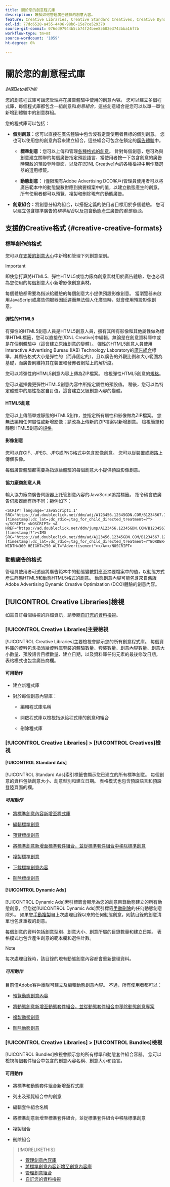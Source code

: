 ```yaml
---
title: 關於您的創意程式庫
description: 瞭解如何管理廣告體驗的創意內容。
feature: Creative Libraries, Creative Standard Creatives, Creative Dynamic Creatives
exl-id: 77dc6528-a455-4406-98b6-15e7ce529370
source-git-commit: 076dd97944b5cb74f24bee85602e3743bba16f7b
workflow-type: tm+mt
source-wordcount: '1059'
ht-degree: 0%

---
```


# 關於您的創意程式庫

*封閉Beta版功能*

您的創意程式庫可讓您管理將在廣告體驗中使用的創意內容。 您可以建立多個程式庫，每個程式庫都包含一組創意和&#x200B;*創意組合*，這些創意組合是您可以以單一單位新增到體驗中的創意群組。

您的程式庫可以包括：

* **個別創意：**&#x200B;您可以直接在廣告體驗中包含沒有定義使用者目標的個別創意。 您也可以使用您的創意內容來建立組合，這些組合可包含在鎖定的[廣告體驗](/help/creative/experiences/experience-about.md)中。

   * **標準創意：**&#x200B;您可以上傳和管理[各種格式的創意](#creative-creative-formats)。 針對每個創意，您可為與創意建立關聯的每個廣告指定預設語言、當使用者按一下包含創意的廣告時開啟的預設登陸頁面，以及在[!DNL Creative]內的各種檢視中用作篩選器的選用標籤。

   * **動態創意：** (僅限現有Adobe Advertising DCO客戶)管理員使用者可以將廣告範本中的動態變數對應到摘要檔案中的值，以建立動態產生的創意。 所有使用者都可以預覽、複製和刪除現有的動態廣告。

* **創意組合：**&#x200B;將創意分組為組合，以搭配定義的使用者目標用於多個體驗。 您可以建立包含標準廣告的&#x200B;*標準組合*&#x200B;以及包含動態產生廣告的&#x200B;*動態組合*。

## 支援的Creative格式 {#creative-creative-formats}

### 標準創作的格式

您可以在[支援的創意大小](creative-sizes.md)中新增和管理下列創意型別。

>[!IMPORTANT]
>
>即使您打算將HTML5、彈性HTML5或協力廠商創意素材用於廣告體驗，您也必須為您使用的每個創意大小新增影像創意素材。
>
>每個體驗都需要為指派給體驗的每個創意大小提供預設影像創意。 當瀏覽器未啟用JavaScript或廣告伺服器因延遲而無法個人化廣告時，就會使用預設影像創意。

#### 彈性的HTML5

有彈性的HTML5創意人員是HTML5創意人員，擁有其所有影像和其他屬性做為標準HTML標籤，您可以直接在[!DNL Creative]中編輯，無論是在創意資料庫中或是在個別體驗中（這會建立原始創意的變體）。 彈性的HTML5創意人員使用Interactive Advertising Bureau (IAB) Technology Laboratory的[廣告組合](https://flexibleads.iabtechlab.com/)標準，其廣告格式大小是彈性的（而非固定的），且以廣告的外觀比例和大小範圍為基礎，而廣告則維持其在裝置和發佈者網站上的解析度。

您可以<!-- either -->將彈性的HTML5創意內容上傳為ZIP檔案<!-- or use one of the [provided templates](flexible-html5-templates.md) as a starting point -->。 檢視彈性HTML5創意的[規格](html5-creative-specification.md)。

<!-- Will flattening the view be possible later?
The card view, by default, includes a card for each base flexible HTML5 creative you've uploaded, with the number of creative variations [Delete old description? : an indicator of how many variations of the creative exist]. You can optionally flatten the card view to include separate cards for each base creative and each derivation. The table view is always flattened.


[Example default card view for a flexible creative with variations]()[]add image]
  
[Example card for a flexible creative with one variation]() [add image]

 -->

您可以選擇變更彈性HTML5創意內容中所指定屬性的預設值。 稍後，您可以為特定體驗中的屬性指定自訂值，這會建立父級創意內容的變體。

#### HTML5創意

您可以上傳簡單或靜態的HTML5創作，並指定所有屬性和影像做為ZIP檔案。 您無法編輯任何屬性或新增影像；請改為上傳新的ZIP檔案以新增創意。 檢視簡單和靜態HTML5創意的[規格](html5-creative-specification.md)。

#### 影像創意

您可以在GIF、JPEG、JPG或PNG格式中包含影像創意。 您可以從裝置或網路上傳<!--LATER:   images from your Adobe Experience Manager accounts or -->個影像。

每個廣告體驗都需要為指派給體驗的每個創意大小提供預設影像創意。

#### 協力廠商創意人員

輸入協力廠商廣告伺服器上託管創意內容的JavaScript追蹤標籤。 指令碼會依廣告伺服器而有所不同；範例如下：

```
<SCRIPT language='JavaScript1.1' SRC="https://ad.doubleclick.net/ddm/adj/A123456.12345GDN.COM/B1234567.123456789;sz=300x250;ord=[timestamp];dc_lat=;dc_rdid=;tag_for_child_directed_treatment=?"></SCRIPT> <NOSCRIPT> <A HREF="https://ad.doubleclick.net/ddm/jump/A123456.12345GDN.COM/B1234567.123456789;sz=300x250;ord=[timestamp]?"><IMG SRC="https://ad.doubleclick.net/ddm/ad/A123456.12345GDN.COM/B1234567.123456789;sz=300x250;ord=[timestamp];dc_lat=;dc_rdid=;tag_for_child_directed_treatment=?"BORDER=0 WIDTH=300 HEIGHT=250 ALT="Advertisement"></A></NOSCRIPT>
```

### 動態廣告的格式

管理員使用者可透過將廣告範本中的動態變數對應至摘要檔案中的值，以動態方式產生靜態HTML5和動態HTML5格式的創意。 動態創意內容可能包含來自舊版Adobe Advertising Dynamic Creative Optimization (DCO)體驗的創意內容。

## [!UICONTROL Creative Libraries]檢視

如需自訂每個檢視的詳細資訊，請參閱[自訂您的資料檢視](/help/creative/introduction/customize-data-views.md)。

### [!UICONTROL Creative Libraries]主要檢視

[!UICONTROL Creative Libraries]主要檢視會顯示您的所有創意程式庫。 每個資料庫的資料包含指派給資料庫套裝的體驗數量、套裝數量、創意內容數量、創意大小數量、預設語言目標數量、建立日期，以及資料庫任何元素的最後修改日期。 表格模式也包含廣告商欄。

#### 可用動作

* 建立新程式庫

* 對於每個創意內容庫：

   * 編輯程式庫名稱

   * 開啟程式庫以檢視指派給程式庫的創意和組合

   * 刪除程式庫

### [!UICONTROL Creative Libraries] > [!UICONTROL Creatives]檢視

#### [!UICONTROL Standard Ads]

[!UICONTROL Standard Ads]索引標籤會顯示您已建立的所有標準創意。 每個創意的資料包括創意大小、創意型別和建立日期。 表格模式也包含預設語言和預設登陸頁面的欄。

##### 可用動作

* [將標準創意內容新增至程式庫](creative-add-standard.md)

* [編輯標準創意](creative-edit-standard.md)

* [預覽標準創意](creative-preview.md)

* [將標準創意新增至標準套件組合，並從標準套件組合中移除標準創意](creative-attach-detach-bundles.md)

* [複製標準創意](creative-duplicate.md)

* [下載標準創意內容](creative-download.md)

* [刪除標準創意](creative-delete.md)

<!-- Add in as separate actions?

add or remove labels, regenerate thumbnails for your creatives. When a creative has child creative variations, you can view the variations within the Card view.

-->

#### [!UICONTROL Dynamic Ads]

[!UICONTROL Dynamic Ads]索引標籤會顯示為您的創意目錄動態建立的所有動態創意，但您從[!UICONTROL Dynamic Ads]索引標籤[手動刪除](creative-delete.md)的任何動態創意除外。 如果您[手動複製](creative-duplicate.md)自上次處理目錄以來的任何動態創意，則該目錄的創意清單也包含重複的創意。

每個創意的資料包括創意型別、創意大小、創意所屬的目錄數量和建立日期。 表格模式也包含產生創意的範本欄和選件計數。

>[!NOTE]
>
>每次處理目錄時，該目錄的現有動態創意內容都會重新整理資料。

##### 可用動作

目前僅Adobe客戶團隊可建立及編輯動態創意內容。 不過，所有使用者都可以：

* [預覽動態創意內容](creative-preview.md)

* [將動態創意新增至動態套件組合，並從動態套件組合中移除動態創意專案](creative-attach-detach-bundles.md)

* [複製動態創意](creative-duplicate.md)

* [刪除動態創意](creative-delete.md)

<!-- Later:  Dynamic creatives are generated automatically when you save a catalog, but can regenerate the catalog using the contents of an updated asset file [using the Run Now option]. -->

### [!UICONTROL Creative Libraries] > [!UICONTROL Bundles]檢視

[!UICONTROL Bundles]檢視會顯示您的所有標準和動態套件組合容器。 您可以檢視每個套件組合中包含的創意內容名稱、創意大小和語言。

#### 可用動作

* 將標準和動態套件組合新增至程式庫

* 列出及預覽組合中的創意

* 編輯套件組合名稱

* 將標準創意新增至標準套件組合，並從標準套件組合中移除標準創意

* 複製組合

* 刪除組合

>[!MORELIKETHIS]
>
>* [管理創意內容庫](/help/creative/creative-libraries/creative-library-manage.md)
>* [將標準創意內容新增至創意內容庫](creative-add-standard.md)
>* [管理創意組合](bundle-manage.md)
>* [自訂您的資料檢視](/help/creative/introduction/customize-data-views.md)
